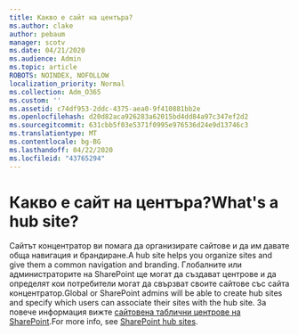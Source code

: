```yaml
---
title: Какво е сайт на центъра?
ms.author: clake
author: pebaum
manager: scotv
ms.date: 04/21/2020
ms.audience: Admin
ms.topic: article
ROBOTS: NOINDEX, NOFOLLOW
localization_priority: Normal
ms.collection: Adm_O365
ms.custom: ''
ms.assetid: c74df953-2ddc-4375-aea0-9f410881bb2e
ms.openlocfilehash: d20d82aca926283a62015bd4dd84a97c347ef2d2
ms.sourcegitcommit: 631cbb5f03e5371f0995e976536d24e9d13746c3
ms.translationtype: MT
ms.contentlocale: bg-BG
ms.lasthandoff: 04/22/2020
ms.locfileid: "43765294"
---
```

# <a name="whats-a-hub-site"></a><span data-ttu-id="e3823-102">Какво е сайт на центъра?</span><span class="sxs-lookup"><span data-stu-id="e3823-102">What's a hub site?</span></span>

<span data-ttu-id="e3823-103">Сайтът концентратор ви помага да организирате сайтове и да им давате обща навигация и брандиране.</span><span class="sxs-lookup"><span data-stu-id="e3823-103">A hub site helps you organize sites and give them a common navigation and branding.</span></span> <span data-ttu-id="e3823-104">Глобалните или администраторите на SharePoint ще могат да създават центрове и да определят кои потребители могат да свързват своите сайтове със сайта концентратор.</span><span class="sxs-lookup"><span data-stu-id="e3823-104">Global or SharePoint admins will be able to create hub sites and specify which users can associate their sites with the hub site.</span></span> <span data-ttu-id="e3823-105">За повече информация вижте [сайтовена таблични центрове на SharePoint](https://go.microsoft.com/fwlink/?linkid=869388).</span><span class="sxs-lookup"><span data-stu-id="e3823-105">For more info, see [SharePoint hub sites](https://go.microsoft.com/fwlink/?linkid=869388).</span></span>
  